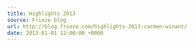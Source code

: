 ```yaml
---
title: Highlights 2013
source: Frieze blog
url: http://blog.frieze.com/highlights-2013-carmen-winant/
date: 2013-01-01 12:00:00 +0000
---
```

